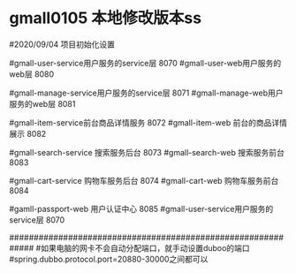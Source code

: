 # gmall0105 本地修改版本ss


#2020/09/04 项目初始化设置

#gmall-user-service用户服务的service层  8070
#gmall-user-web用户服务的web层    8080




#gmall-manage-service用户服务的service层  8071
#gmall-manage-web用户服务的web层    8081

#gmall-item-service前台商品详情服务 8072
#gmall-item-web 前台的商品详情展示  8082



#gmall-search-service   搜索服务后台 8073
#gmall-search-web  搜索服务前台 8083

#gmall-cart-service   购物车服务后台 8074
#gmall-cart-web  购物车服务前台 8084


#gamll-passport-web 用户认证中心 8085
#gmall-user-service用户服务的service层  8070






#############################################################
#如果电脑的网卡不会自动分配端口，就手动设置duboo的端口
#spring.dubbo.protocol.port=20880-30000之间都可以











































































































































































































































































































































































